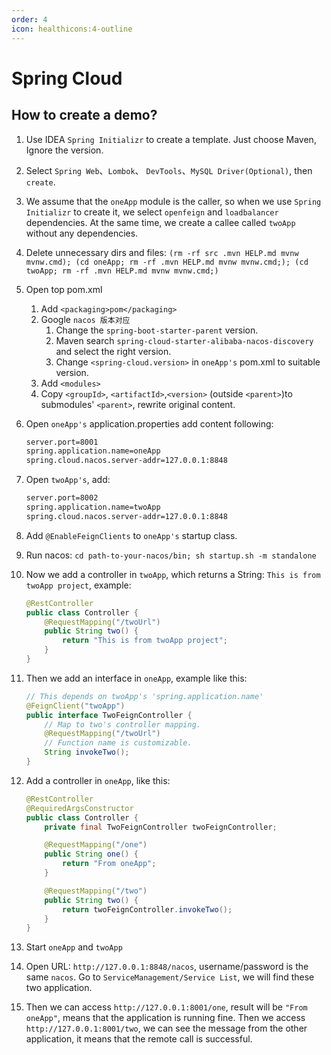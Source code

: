 ```yaml
---
order: 4
icon: healthicons:4-outline
---
```


# Spring Cloud

## How to create a demo?

1. Use IDEA `Spring Initializr` to create a template. Just choose Maven, Ignore the version. 

2. Select `Spring Web`、`Lombok`、 `DevTools`、`MySQL Driver(Optional)`, then `create`.

3. We assume that the `oneApp` module is the caller, so when we use `Spring Initializr` to create it, we select `openfeign` and `loadbalancer` dependencies. At the same time, we create a callee called `twoApp` without any dependencies.

4. Delete unnecessary dirs and files: `(rm -rf src .mvn HELP.md mvnw mvnw.cmd); (cd oneApp; rm -rf .mvn HELP.md mvnw mvnw.cmd;); (cd twoApp; rm -rf .mvn HELP.md mvnw mvnw.cmd;)`

5. Open top pom.xml

    1. Add `<packaging>pom</packaging>`
    2. Google `nacos 版本对应` 
        1. Change the `spring-boot-starter-parent` version.
        2. Maven search `spring-cloud-starter-alibaba-nacos-discovery` and select the right version.
        3. Change `<spring-cloud.version>` in `oneApp's` pom.xml to suitable version.
    3. Add `<modules>`
    4. Copy `<groupId>`, `<artifactId>`,`<version>` (outside `<parent>`)to submodules' `<parent>`, rewrite original content.

6. Open `oneApp's` application.properties add content following:

    ```bash
    server.port=8001
    spring.application.name=oneApp
    spring.cloud.nacos.server-addr=127.0.0.1:8848
    ```

7. Open `twoApp's`, add:

    ```bash
    server.port=8002
    spring.application.name=twoApp
    spring.cloud.nacos.server-addr=127.0.0.1:8848
    ```

8. Add `@EnableFeignClients` to `oneApp's` startup class.

9. Run nacos: `cd path-to-your-nacos/bin; sh startup.sh -m standalone`

10. Now we add a controller in `twoApp`, which returns a String: `This is from twoApp project`, example:

    ```java
    @RestController
    public class Controller {
        @RequestMapping("/twoUrl")
        public String two() {
            return "This is from twoApp project";
        }
    }
    ```

11. Then we add an interface in `oneApp`, example like this:

    ```java
    // This depends on twoApp's 'spring.application.name'
    @FeignClient("twoApp")
    public interface TwoFeignController {
        // Map to two's controller mapping.
        @RequestMapping("/twoUrl")
        // Function name is customizable.
        String invokeTwo();
    }
    ```

12. Add a controller in `oneApp`, like this:

    ```java
    @RestController
    @RequiredArgsConstructor
    public class Controller {
        private final TwoFeignController twoFeignController;
    
        @RequestMapping("/one")
        public String one() {
            return "From oneApp";
        }
    
        @RequestMapping("/two")
        public String two() {
            return twoFeignController.invokeTwo();
        }
    }
    ```

13. Start `oneApp` and `twoApp`

14. Open URL: `http://127.0.0.1:8848/nacos`, username/password is the same `nacos`. Go to `ServiceManagement/Service List`, we will find these two application.

15. Then we can access `http://127.0.0.1:8001/one`, result will be `"From oneApp"`, means that the application is running fine. Then we access `http://127.0.0.1:8001/two`, we can see the message from the other application, it means that the remote call is successful.
